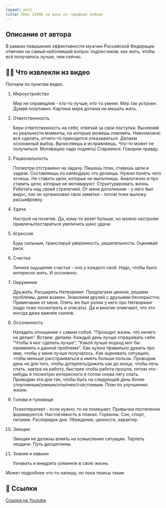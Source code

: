 ```yaml
---
layout: post
title: Плюс $200k за день на тарифных войнах
---
```


## Описание от автора
В рамках повышения эффективности мужчин Российской Федерации отвечаю на самый наболевший вопрос подписчиков: как жить, чтобы всё получалось лучше, чем сейчас.

## 👨‍🎓 Что извлекли из видео

Погнали по пунктам видео.

1. Мироустройство
 	
    Мир не справедлив - кто-то лучше, кто-то умнее. Мир так устроен.
	Думай позитивно. Картина мира должна не мешать жить.
	
2. Ответственность
 	
    Бери ответственность на себя, отвечай за свои поступки. Вычленяй из реальности моменты, на которые можешь повлиять.
	Невохможно всё сделать, отчего-то приходится отказываться. Делаем осознанный выбор.
	Вычисляешь и исправляешь. Что-то может не получиться. Мотивацию надо поднять) Стараемся. Говорим правду.
	
3. Рациональность 
 	
    Посмотри отстранено на задачу. Пишешь план, ставишь цели и задачи.
	Составляешь по календарю что делаешь. Нужно понять чего хочешь.
	Не ставить цели, которые не выполнишь. Аналогично и про ставить цели, которые не мотивируют.
	Структурировать жизнь. Работать над своей стратегией.
	От меня дополнение - у него был видос, как он организовал свои заметки - потом тоже выложу расшифровку.

4. Удача
 	
    Настрой на позитив. Да, кому-то везет больше, но можно настроем привлечь/постараться увеличить шанс удачи.
	
5. Агрессия 
	
	Будь сильным, транслируй уверенность, решительность.
	Оценивай риск.

6. Счастье
	
	Личное ощущение счастья - оно у каждого своё.
	Надо, чтобы было интересно жить. И осознанно.
	
7. Окружение

	Дружить. Расширять Нетворкинг.
	Предлагаем ценное, решаем проблемы, даем взамен.
	Знакомим друзей с друзьями бескорыстно.
	Примечание от меня. Опять же был ролик у него про Нетворкинг (надо тоже посмотреть и описать). Да и многие отмечают, что это иногда даже важнее скилов.

8. Осознанность 
	
	Наладить отношение с самим собой.
	"Проходит жизнь. что ничего не делаю". Встаем. делаем.
	Каждый день лучше спрашивать себя: "Чтобы я мог сделать лучше", "Какой лучше подход мог бы применить к данной проблеме".
	Как нужно правильно думать про мир, чтобы у меня лучше получалось.
	Как оценивать ситуацию, чтобы меньше расстраиваться и иметь больше пользы.
	Проводим день не для того, чтобы дотерпеть/дожить как до конца, чтобы лечь спать, завтра на работу, быстрее чтобы работа прошла, потом что-нибудь я посмотрю интересного и потом снова лягу спать.
	Проводим эти дни так, чтобы быть на следующий день более спортивным/умным/опытнее/счастливым.
	План по улучшению жизни.
	
9. Голова и туловище
	
	Психотерапевт - если нужно, то не помешает.
	Привычки постепенно формируются.
	Настойчивость в планах.
	Гормоны. Сон, спорт, питание.
	Распорядок дня.
	Убеждения, ценности, характер.

10. Эмоции
	
	Эмоции не должны влиять на осмысление ситуации. Терпеть неудачи. Путь дисциплины.
	
11. Знания и навыки
	
	Узнавать и внедрять узнанное в свою жизнь.
	
Может подробнее что-то напишу, но пока тезисы такие.

## 🔗 Ссылки

[Ссылка на Youtube](https://www.youtube.com/watch?v=iihfdR6u7vA)